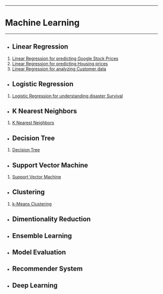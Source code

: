 ___
# Machine Learning
___

- ## Linear Regression
1. [Linear Regression for predicting Google Stock Prices](https://nbviewer.jupyter.org/github/subhamsarangi/ml/blob/master/1.%20Linear%20Regression/1.2%20Linear%20Regression.ipynb)
2. [Linear Regression for predicting Housing prices](https://nbviewer.jupyter.org/github/subhamsarangi/ml/blob/master/1.%20Linear%20Regression/1.1%20Linear%20Regression.ipynb)
3. [Linear Regression for analyzing Customer data](https://nbviewer.jupyter.org/github/subhamsarangi/ml/blob/master/1.%20Linear%20Regression/2.%20Linear%20Regression_Project.ipynb)

- ## Logistic Regression
1. [Logistic Regression for understanding disaster Survival](https://nbviewer.jupyter.org/github/subhamsarangi/ml/blob/master/2.%20Logistic%20Regression/Logistic%20Regression.ipynb)

- ## K Nearest Neighbors
1. [K Nearest Neighbors](#)

- ## Decision Tree
1. [Decision Tree](#)

- ## Support Vector Machine
1. [Support Vector Machine]()

- ## Clustering
1. [k-Means Clustering](https://nbviewer.jupyter.org/github/subhamsarangi/ml/blob/master/7.%20Clustering/1.%20k%20-Means%20clustering.ipynb)

- ## Dimentionality Reduction

- ## Ensemble Learning

- ## Model Evaluation

- ## Recommender System

- ## Deep Learning

